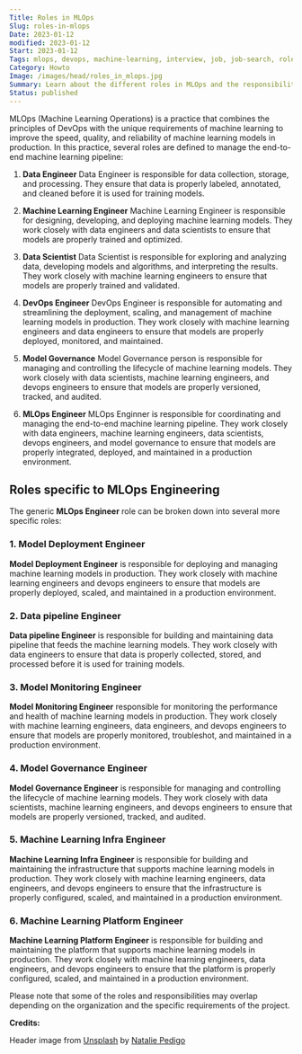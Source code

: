 ```yaml
---
Title: Roles in MLOps
Slug: roles-in-mlops
Date: 2023-01-12
modified: 2023-01-12
Start: 2023-01-12
Tags: mlops, devops, machine-learning, interview, job, job-search, roles
Category: Howto
Image: /images/head/roles_in_mlops.jpg
Summary: Learn about the different roles in MLOps and the responsibilities of each role, including Model Deployment Engineer, Data pipeline Engineer, Model Monitoring Engineer, Model Governance Engineer, Machine Learning Infra Engineer and Machine Learning Platform Engineer.
Status: published
---
```



MLOps (Machine Learning Operations) is a practice that combines the principles of DevOps with the unique requirements of machine learning to improve the speed, quality, and reliability of machine learning models in production. In this practice, several roles are defined to manage the end-to-end machine learning pipeline:

1.  **Data Engineer**
Data Engineer is responsible for data collection, storage, and processing. They ensure that data is properly labeled, annotated, and cleaned before it is used for training models.
    
2. **Machine Learning Engineer**
Machine Learning Engineer is responsible for designing, developing, and deploying machine learning models. They work closely with data engineers and data scientists to ensure that models are properly trained and optimized.
    
3.  **Data Scientist**
Data Scientist is responsible for exploring and analyzing data, developing models and algorithms, and interpreting the results. They work closely with machine learning engineers to ensure that models are properly trained and validated.
    
4.  **DevOps Engineer**
DevOps Engineer is responsible for automating and streamlining the deployment, scaling, and management of machine learning models in production. They work closely with machine learning engineers and data engineers to ensure that models are properly deployed, monitored, and maintained.
    
5.  **Model Governance**
Model Governance person is responsible for managing and controlling the lifecycle of machine learning models. They work closely with data scientists, machine learning engineers, and devops engineers to ensure that models are properly versioned, tracked, and audited.
    
6.  **MLOps Engineer**
MLOps Enginner is responsible for coordinating and managing the end-to-end machine learning pipeline. They work closely with data engineers, machine learning engineers, data scientists, devops engineers, and model governance to ensure that models are properly integrated, deployed, and maintained in a production environment.


## Roles specific to MLOps Engineering
The generic **MLOps Engineer** role can be broken down into several more specific roles:

### 1.  Model Deployment Engineer
**Model Deployment Engineer** is responsible for deploying and managing machine learning models in production. They work closely with machine learning engineers and devops engineers to ensure that models are properly deployed, scaled, and maintained in a production environment.
    
### 2. Data pipeline Engineer
**Data pipeline Engineer** is responsible for building and maintaining data pipeline that feeds the machine learning models. They work closely with data engineers to ensure that data is properly collected, stored, and processed before it is used for training models.
    
### 3.  Model Monitoring Engineer
**Model Monitoring Engineer** responsible for monitoring the performance and health of machine learning models in production. They work closely with machine learning engineers, data engineers, and devops engineers to ensure that models are properly monitored, troubleshot, and maintained in a production environment.
    
### 4.  Model Governance Engineer
**Model Governance Engineer** is responsible for managing and controlling the lifecycle of machine learning models. They work closely with data scientists, machine learning engineers, and devops engineers to ensure that models are properly versioned, tracked, and audited.
    
### 5.  Machine Learning Infra Engineer
**Machine Learning Infra Engineer** is responsible for building and maintaining the infrastructure that supports machine learning models in production. They work closely with machine learning engineers, data engineers, and devops engineers to ensure that the infrastructure is properly configured, scaled, and maintained in a production environment.
    
### 6.  Machine Learning Platform Engineer
**Machine Learning Platform Engineer** is responsible for building and maintaining the platform that supports machine learning models in production. They work closely with machine learning engineers, data engineers, and devops engineers to ensure that the platform is properly configured, scaled, and maintained in a production environment.
    

Please note that some of the roles and responsibilities may overlap depending on the organization and the specific requirements of the project.

**Credits:**

Header image from [Unsplash](https://unsplash.com/photos/wJK9eTiEZHY) by [Natalie Pedigo](https://unsplash.com/@nataliepedigo)